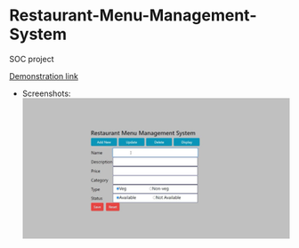 # Restaurant-Menu-Management-System
SOC project

[Demonstration link](https://drive.google.com/file/d/12zWrFpTDpqpcfv4qAhfuXx6PHT0KS3oo/view?usp=sharing)

 - Screenshots: 
![HomePage](HomePage.jpeg)
